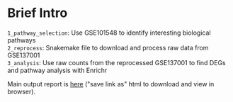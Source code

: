 # Brief Intro

`1_pathway_selection`: Use GSE101548 to identify interesting biological pathways  
`2_reprocess`: Snakemake file to download and process raw data from GSE137001  
`3_analysis`: Use raw counts from the reprocessed GSE137001 to find DEGs and pathway analysis with Enrichr

Main output report is [here](https://github.com/Bishop-Laboratory/Cell-Compass/blob/main/3_analysis/analysis.html) ("save link as" html to download and view in browser).
